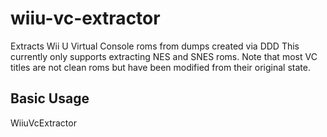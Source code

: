 # wiiu-vc-extractor
Extracts Wii U Virtual Console roms from dumps created via DDD
This currently only supports extracting NES and SNES roms. Note that most VC titles are not clean roms but have been modified from their original state.

## Basic Usage
WiiuVcExtractor <rpx file> <target file>
